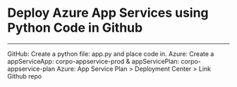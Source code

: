 # Deploy Azure App Services using Python Code in Github

---

GitHub: Create a python file: app.py and place code in.
Azure: Create a appServiceApp: corpo-appservice-prod & appServicePlan: corpo-appservice-plan
Azure: App Service Plan > Deployment Center > Link Github repo
